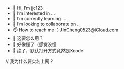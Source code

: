 - 👋 Hi, I’m jjc123
- 👀 I’m interested in ...
- 🌱 I’m currently learning ...
- 💞️ I’m looking to collaborate on ..
- 📫 How to reach me ：JinCheng0523@iCloud.com
- 🥱 这要怎么用？
- 😬 好像懂了（感觉没懂
- 🤮 绝了，默认打开方式竟然是Xcode

// 我为什么要实名上网？

<!---
jjc123-PBAS/jjc123-PBAS is a ✨ special ✨ repository because its `README.md` (this file) appears on your GitHub profile.
You can click the Preview link to take a look at your changes.
--->
